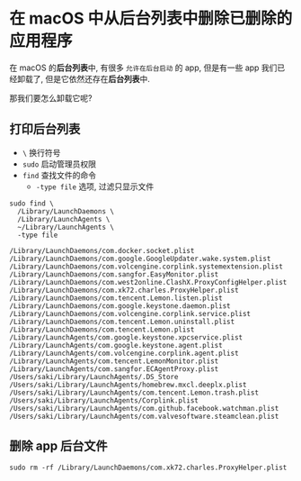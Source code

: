 # 在 macOS 中从后台列表中删除已删除的应用程序

在 macOS 的**后台列表**中, 有很多 `允许在后台启动` 的 app, 但是有一些 app 我们已经卸载了, 但是它依然还存在**后台列表**中.

那我们要怎么卸载它呢?

<ZoomImg src="/screenshot_settings_general_loginItems.png" class="w-fill"  />

## 打印后台列表

- `\` 换行符号
- `sudo` 启动管理员权限
- `find` 查找文件的命令
  - `-type file` 选项, 过滤只显示文件

```shell
sudo find \
  /Library/LaunchDaemons \
  /Library/LaunchAgents \
  ~/Library/LaunchAgents \
  -type file

/Library/LaunchDaemons/com.docker.socket.plist
/Library/LaunchDaemons/com.google.GoogleUpdater.wake.system.plist
/Library/LaunchDaemons/com.volcengine.corplink.systemextension.plist
/Library/LaunchDaemons/com.sangfor.EasyMonitor.plist
/Library/LaunchDaemons/com.west2online.ClashX.ProxyConfigHelper.plist
/Library/LaunchDaemons/com.xk72.charles.ProxyHelper.plist
/Library/LaunchDaemons/com.tencent.Lemon.listen.plist
/Library/LaunchDaemons/com.google.keystone.daemon.plist
/Library/LaunchDaemons/com.volcengine.corplink.service.plist
/Library/LaunchDaemons/com.tencent.Lemon.uninstall.plist
/Library/LaunchDaemons/com.tencent.Lemon.plist
/Library/LaunchAgents/com.google.keystone.xpcservice.plist
/Library/LaunchAgents/com.google.keystone.agent.plist
/Library/LaunchAgents/com.volcengine.corplink.agent.plist
/Library/LaunchAgents/com.tencent.LemonMonitor.plist
/Library/LaunchAgents/com.sangfor.ECAgentProxy.plist
/Users/saki/Library/LaunchAgents/.DS_Store
/Users/saki/Library/LaunchAgents/homebrew.mxcl.deeplx.plist
/Users/saki/Library/LaunchAgents/com.tencent.Lemon.trash.plist
/Users/saki/Library/LaunchAgents/Corplink.plist
/Users/saki/Library/LaunchAgents/com.github.facebook.watchman.plist
/Users/saki/Library/LaunchAgents/com.valvesoftware.steamclean.plist
```

## 删除 app 后台文件

```shell
sudo rm -rf /Library/LaunchDaemons/com.xk72.charles.ProxyHelper.plist
```